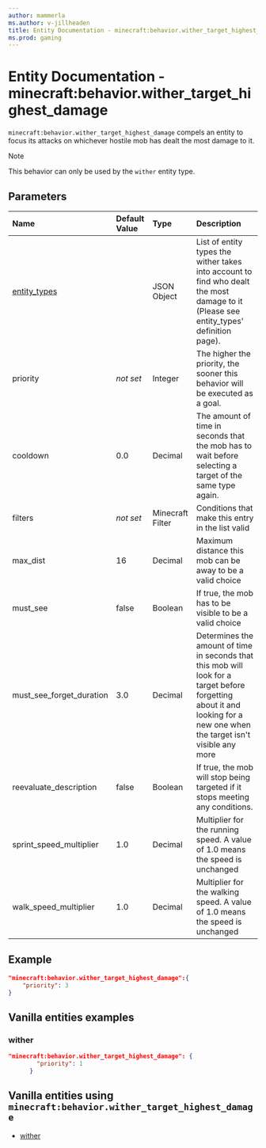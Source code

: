 ```yaml
---
author: mammerla
ms.author: v-jillheaden
title: Entity Documentation - minecraft:behavior.wither_target_highest_damage
ms.prod: gaming
---
```


# Entity Documentation - minecraft:behavior.wither_target_highest_damage

`minecraft:behavior.wither_target_highest_damage` compels an entity to focus its attacks on whichever hostile mob has dealt the most damage to it.

> [!NOTE]
> This behavior can only be used by the `wither` entity type.

## Parameters

|Name |Default Value  |Type  |Description  |
|:----------|:----------|:----------|:----------|
|[entity_types](../Definitions/NestedTables/entity_types.md) | |JSON Object |List of entity types the wither takes into account to find who dealt the most damage to it (Please see entity_types' definition page).|
|priority|*not set*|Integer|The higher the priority, the sooner this behavior will be executed as a goal.|
|cooldown | 0.0 | Decimal |The amount of time in seconds that the mob has to wait before selecting a target of the same type again. |
| filters|*not set* |Minecraft Filter|  Conditions that make this entry in the list valid |
| max_dist| 16| Decimal| Maximum distance this mob can be away to be a valid choice |
| must_see| false| Boolean| If true, the mob has to be visible to be a valid choice |
| must_see_forget_duration| 3.0| Decimal|  Determines the amount of time in seconds that this mob will look for a target before forgetting about it and looking for a new one when the target isn't visible any more |
| reevaluate_description| false| Boolean| If true, the mob will stop being targeted if it stops meeting any conditions. |
| sprint_speed_multiplier| 1.0| Decimal| Multiplier for the running speed. A value of 1.0 means the speed is unchanged |
| walk_speed_multiplier| 1.0| Decimal| Multiplier for the walking speed. A value of 1.0 means the speed is unchanged |

## Example

```json
"minecraft:behavior.wither_target_highest_damage":{
    "priority": 3
}
```

## Vanilla entities examples

### wither

```json
"minecraft:behavior.wither_target_highest_damage": {
        "priority": 1
      }
```

## Vanilla entities using `minecraft:behavior.wither_target_highest_damage`

- [wither](../../../../Source/VanillaBehaviorPack_Snippets/entities/wither.md)
